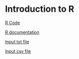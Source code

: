 Introduction to R
==============

[R Code](Intro2R/Intro2R.R)

[R documentation](Intro2R/Intro2R.md)

[Input txt file](Intro2R/raw_counts.txt)

[Input csv file](Intro2R/raw_counts.csv)
